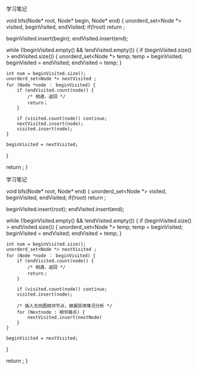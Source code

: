 学习笔记

void bfs(Node* root, Node* begin, Node* end) {
  unorderd_set<Node *> visited, beginVisited, endVisited;
  if(!root) return ;

  beginVisited.insert(begin);
  endVisited.insert(end);

  while (!beginVisited.empty() && !endVisited.empty()) {
	if (beginVisited.size() > endVisited.size()) {
		unorderd_set<Node *> temp;
		temp = beginVisited;
		beginVisited = endVisited;
		endVisited = temp;
	}
	
	int num = beginVisited.size();
	unorderd_set<Node *> nextVisited ;
	for (Node *node ： beginVisited) {
		if (endVisited.count(node)) {
			/* 相遇，返回 */
			return；
		}
		
		if (visited.count(node)) continue;
		nextVisited.insert(node);
		visited.insert(node);
	}
	
	beginVisited = nextVisited;
  }

  return ;
}

学习笔记

void bfs(Node* root, Node* end) {
  unorderd_set<Node *> visited, beginVisited, endVisited;
  if(!root) return ;

  beginVisited.insert(root);
  endVisited.insert(end);

  while (!beginVisited.empty() && !endVisited.empty()) {
	if (beginVisited.size() > endVisited.size()) {
		unorderd_set<Node *> temp;
		temp = beginVisited;
		beginVisited = endVisited;
		endVisited = temp;
	}
	
	int num = beginVisited.size();
	unorderd_set<Node *> nextVisited ;
	for (Node *node ： beginVisited) {
		if (endVisited.count(node)) {
			/* 相遇，返回 */
			return；
		}
		
		if (visited.count(node)) continue;
		visited.insert(node);
		
		/* 插入无向图相邻节点，根据具体情况分析 */
		for (Nextnode : 相邻接点) {
			nextVisited.insert(nextNode)
		}
	}
	
	beginVisited = nextVisited;
  }

  return ;
}

